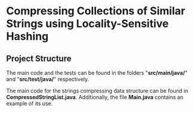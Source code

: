 # Compressing Collections of Similar Strings using Locality-Sensitive Hashing
## Project Structure
The main code and the tests can be found in the folders "<b>src/main/java/</b>" and "<b>src/test/java/</b>" respectively.

The main code for the strings compressing data structure can be found in <b>CompressedStringList.java</b>. 
Additionally, the file <b>Main.java</b> contains an example of its use.